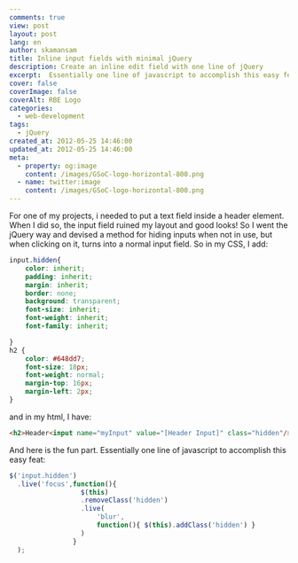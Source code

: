 ```yaml
---
comments: true
view: post
layout: post
lang: en
author: skamansam
title: Inline input fields with minimal jQuery
description: Create an inline edit field with one line of jQuery
excerpt:  Essentially one line of javascript to accomplish this easy feat
cover: false
coverImage: false
coverAlt: RBE Logo
categories:
  - web-development
tags: 
  - jQuery
created_at: 2012-05-25 14:46:00
updated_at: 2012-05-25 14:46:00
meta:
  - property: og:image
    content: /images/GSoC-logo-horizontal-800.png
  - name: twitter:image
    content: /images/GSoC-logo-horizontal-800.png
---
```

For one of my projects, i needed to put a text field inside a header element.
When I did so, the input field ruined my layout and good looks! So I went the
jQuery way and devised a method for hiding inputs when not in use, but when
clicking on it, turns into a normal input field. So in my CSS, I add:

```css
input.hidden{
    color: inherit;
    padding: inherit;
    margin: inherit;
    border: none;
    background: transparent;
    font-size: inherit;
    font-weight: inherit;
    font-family: inherit;

}
h2 {
    color: #648dd7;
    font-size: 18px;
    font-weight: normal;
    margin-top: 16px;
    margin-left: 2px;
}​
```

and in my html, I have:

```html
<h2>Header<input name="myInput" value="[Header Input]" class="hidden"/></h2>
```

And here is the fun part. Essentially one line of javascript to accomplish this easy feat:

```javascript
$('input.hidden')
  .live('focus',function(){
                  $(this)
                  .removeClass('hidden')
                  .live(
                      'blur',
                      function(){ $(this).addClass('hidden') }
                  )
                }
  )​;
```

